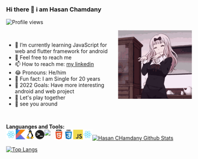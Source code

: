 ### Hi there 👋 i am Hasan Chamdany
![Profile views](https://gpvc.arturio.dev/hasanchamdany)
<br>

<img align="right" src="./hwehehe.gif" style="width:200px"/>

<br>

- 🌱 I’m currently learning JavaScript for web and flutter framework for android
- 💬 Feel free to reach me 
- 📫 How to reach me: [my linkedin](https://www.linkedin.com/in/muchammad-hasan-chamdany-090a1a196/) 
- 😂 Pronouns: He/him 
- 💖 Fun fact: I am Single for 20 years
- 🥅 2022 Goals: Have more interesting android and web project 
- 🎲 Let's play together 
- 👋 see you around 

<br>

**Languanges and Tools:**
<br>
<img align="left" width="26px" src="https://raw.githubusercontent.com/github/explore/80688e429a7d4ef2fca1e82350fe8e3517d3494d/topics/react/react.png" />
<img align="left" width="26px" src="https://raw.githubusercontent.com/github/explore/ccc16358ac4530c6a69b1b80c7223cd2744dea83/topics/kotlin/kotlin.png" />
<img align="left" width="26px" src="https://raw.githubusercontent.com/github/explore/80688e429a7d4ef2fca1e82350fe8e3517d3494d/topics/linux/linux.png" />
<img align="left" width="26px" src="https://raw.githubusercontent.com/github/explore/d92924b1d925bb134e308bd29c9de6c302ed3beb/topics/terminal/terminal.png" />
<img align="left" width="26px" src="https://code.visualstudio.com/favicon.ico" />
<img align="left" alt="HTML5" width="26px" src="https://raw.githubusercontent.com/github/explore/80688e429a7d4ef2fca1e82350fe8e3517d3494d/topics/html/html.png" />
<img align="left" width="26px" src="https://raw.githubusercontent.com/github/explore/80688e429a7d4ef2fca1e82350fe8e3517d3494d/topics/css/css.png"/>
<img align="left" width="26px" src="https://raw.githubusercontent.com/github/explore/80688e429a7d4ef2fca1e82350fe8e3517d3494d/topics/javascript/javascript.png"/>
<img align="left" width="26px" src="https://raw.githubusercontent.com/github/explore/80688e429a7d4ef2fca1e82350fe8e3517d3494d/topics/react/react.png"/>


  
[![Hasan CHamdany Github Stats](https://github-readme-stats.vercel.app/api?username=hasanchamdany&theme=nord&show_icons=true&hide=stars,issues&count_private=true&theme=dracula)](https://github.com/hasanchamdany)
<!-- ![Top Languages](https://github-readme-stats.vercel.app/api/top-langs/?username=JovianReynaldo&theme=nord&layout=compact&show_icons=true) -->
[![Top Langs](https://github-readme-stats.vercel.app/api/top-langs/?username=hasanchamdany&theme=nord&layout=compact&show_icons=true)](https://github.com/hasanchamdany/github-readme-stats)

